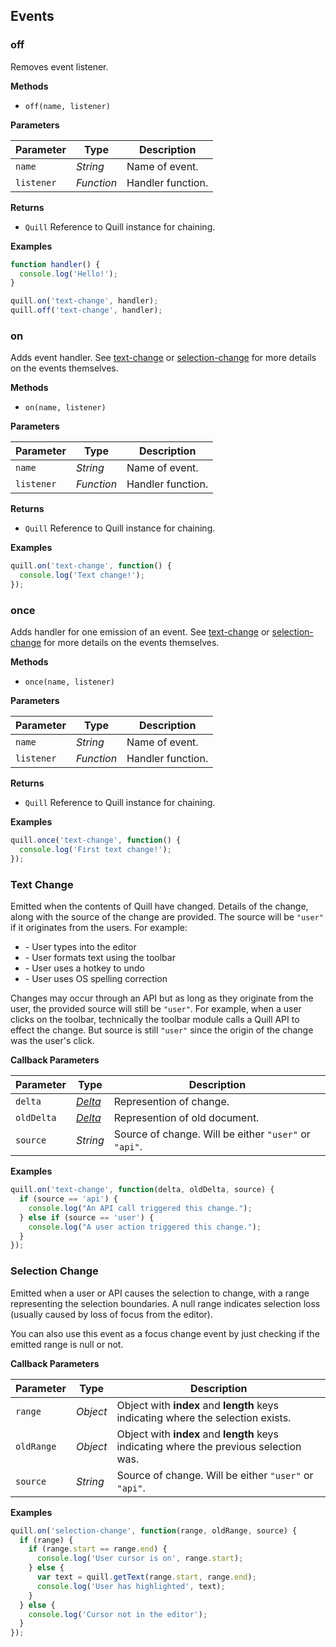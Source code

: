 ## Events

### off

Removes event listener.

**Methods**

- `off(name, listener)`

**Parameters**

| Parameter  | Type       | Description
|------------|------------|------------
| `name`     | _String_   | Name of event.
| `listener` | _Function_ | Handler function.

**Returns**

- `Quill` Reference to Quill instance for chaining.

**Examples**

```javascript
function handler() {
  console.log('Hello!');
}

quill.on('text-change', handler);
quill.off('text-change', handler);
```


### on

Adds event handler. See [text-change](#text-change) or [selection-change](#selection-change) for more details on the events themselves.

**Methods**

- `on(name, listener)`

**Parameters**

| Parameter  | Type       | Description
|------------|------------|------------
| `name`     | _String_   | Name of event.
| `listener` | _Function_ | Handler function.

**Returns**

- `Quill` Reference to Quill instance for chaining.

**Examples**

```javascript
quill.on('text-change', function() {
  console.log('Text change!');
});
```


### once

Adds handler for one emission of an event. See [text-change](#text-change) or [selection-change](#selection-change) for more details on the events themselves.

**Methods**

- `once(name, listener)`

**Parameters**

| Parameter  | Type       | Description
|------------|------------|------------
| `name`     | _String_   | Name of event.
| `listener` | _Function_ | Handler function.

**Returns**

- `Quill` Reference to Quill instance for chaining.

**Examples**

```javascript
quill.once('text-change', function() {
  console.log('First text change!');
});
```


### Text Change

Emitted when the contents of Quill have changed. Details of the change, along with the source of the change are provided. The source will be `"user"` if it originates from the users. For example:

- \- User types into the editor
- \- User formats text using the toolbar
- \- User uses a hotkey to undo
- \- User uses OS spelling correction

Changes may occur through an API but as long as they originate from the user, the provided source will still be `"user"`. For example, when a user clicks on the toolbar, technically the toolbar module calls a Quill API to effect the change. But source is still `"user"` since the origin of the change was the user's click.

**Callback Parameters**

| Parameter  | Type                       | Description
|------------|----------------------------|------------
| `delta`    | [_Delta_](/guides/working-with-deltas/)   | Represention of change.
| `oldDelta` | [_Delta_](/guides/working-with-deltas/)   | Represention of old document.
| `source`   | _String_                   | Source of change. Will be either `"user"` or `"api"`.

**Examples**

```javascript
quill.on('text-change', function(delta, oldDelta, source) {
  if (source == 'api') {
    console.log("An API call triggered this change.");
  } else if (source == 'user') {
    console.log("A user action triggered this change.");
  }
});
```


### Selection Change

Emitted when a user or API causes the selection to change, with a range representing the selection boundaries. A null range indicates selection loss (usually caused by loss of focus from the editor).

You can also use this event as a focus change event by just checking if the emitted range is null or not.

**Callback Parameters**

| Parameter  | Type     | Description
|------------|----------|------------
| `range`    | _Object_ | Object with **index** and **length** keys indicating where the selection exists.
| `oldRange` | _Object_ | Object with **index** and **length** keys indicating where the previous selection was.
| `source`   | _String_ | Source of change. Will be either `"user"` or `"api"`.

**Examples**

```javascript
quill.on('selection-change', function(range, oldRange, source) {
  if (range) {
    if (range.start == range.end) {
      console.log('User cursor is on', range.start);
    } else {
      var text = quill.getText(range.start, range.end);
      console.log('User has highlighted', text);
    }
  } else {
    console.log('Cursor not in the editor');
  }
});
```
